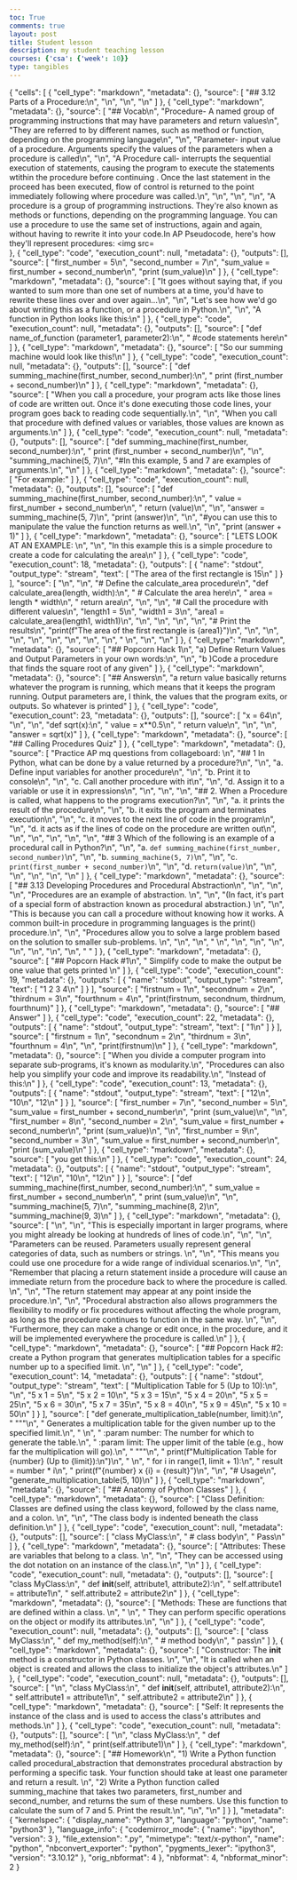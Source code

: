 ```yaml
---
toc: True
comments: true
layout: post
title: Student lesson
description: my student teaching lesson
courses: {'csa': {'week': 10}}
type: tangibles
---
```


{
 "cells": [
  {
   "cell_type": "markdown",
   "metadata": {},
   "source": [
    "## 3.12 Parts of a Procedure:\n",
    "\n",
    "\n",
    "\n"
   ]
  },
  {
   "cell_type": "markdown",
   "metadata": {},
   "source": [
    "## Vocab\n",
    "Procedure- A named group of programming instructions that may have parameters and return values\n",
    "They are referred to by different names, such as method or function, depending on the programming language\n",
    "\n",
    "Parameter- input value of a procedure. Arguments specify the values of the parameters when a procedure is called\n",
    "\n",
    "A Procedure call- interrupts the sequential execution of statements, causing the program to execute the statements wtithin the procedure before continuing . Once the last statement in the proceed has been executed, flow of control is returned to the point immediately following where procedure was called.\n",
    "\n",
    "\n",
    "\n",
    "A procedure is a group of programming instructions. They're also known as methods or functions, depending on the programming language. You can use a procedure to use the same set of instructions, again and again, without having to rewrite it into your code.In AP Pseudocode, here's how they'll represent procedures: <img src=\
  },
  {
   "cell_type": "code",
   "execution_count": null,
   "metadata": {},
   "outputs": [],
   "source": [
    "first_number = 5\n",
    "second_number = 7\n",
    "sum_value = first_number + second_number\n",
    "print (sum_value)\n"
   ]
  },
  {
   "cell_type": "markdown",
   "metadata": {},
   "source": [
    "It goes without saying that, if you wanted to sum more than one set of numbers at a time, you'd have to rewrite these lines over and over again...\n",
    "\n",
    "Let's see how we'd go about writing this as a function, or a procedure in Python.\n",
    "\n",
    "A function in Python looks like this:\n"
   ]
  },
  {
   "cell_type": "code",
   "execution_count": null,
   "metadata": {},
   "outputs": [],
   "source": [
    "def name_of_function (parameter1, parameter2):\n",
    "  #code statements here\n"
   ]
  },
  {
   "cell_type": "markdown",
   "metadata": {},
   "source": [
    "So our summing machine would look like this!\n"
   ]
  },
  {
   "cell_type": "code",
   "execution_count": null,
   "metadata": {},
   "outputs": [],
   "source": [
    "def summing_machine(first_number, second_number):\n",
    "  print (first_number + second_number)\n"
   ]
  },
  {
   "cell_type": "markdown",
   "metadata": {},
   "source": [
    "When you call a procedure, your program acts like those lines of code are written out. Once it's done executing those code lines, your program goes back to reading code sequentially.\n",
    "\n",
    "When you call that procedure with defined values or variables, those values are known as arguments.\n"
   ]
  },
  {
   "cell_type": "code",
   "execution_count": null,
   "metadata": {},
   "outputs": [],
   "source": [
    "def summing_machine(first_number, second_number):\n",
    "  print (first_number + second_number)\n",
    "\n",
    "summing_machine(5, 7)\n",
    "#In this example, 5 and 7 are examples of arguments.\n",
    "\n"
   ]
  },
  {
   "cell_type": "markdown",
   "metadata": {},
   "source": [
    "For example:"
   ]
  },
  {
   "cell_type": "code",
   "execution_count": null,
   "metadata": {},
   "outputs": [],
   "source": [
    "def summing_machine(first_number, second_number):\n",
    "  value = first_number + second_number\n",
    "  return (value)\n",
    "\n",
    "answer = summing_machine(5, 7)\n",
    "print (answer)\n",
    "\n",
    "#you can use this to manipulate the value the function returns as well.\n",
    "\n",
    "print (answer + 1)"
   ]
  },
  {
   "cell_type": "markdown",
   "metadata": {},
   "source": [
    "LETS LOOK AT AN EXAMPLE:  \n",
    "\n",
    "In this example this is a simple procedure to create a code for calculating the area\n"
   ]
  },
  {
   "cell_type": "code",
   "execution_count": 18,
   "metadata": {},
   "outputs": [
    {
     "name": "stdout",
     "output_type": "stream",
     "text": [
      "The area of the first rectangle is 15\n"
     ]
    }
   ],
   "source": [
    "\n",
    "\n",
    "# Define the calculate_area procedure\n",
    "def calculate_area(length, width):\n",
    "    # Calculate the area here\n",
    "    area = length * width\n",
    "    return area\n",
    "\n",
    "\n",
    "# Call the procedure with different values\n",
    "length1 = 5\n",
    "width1 = 3\n",
    "area1 = calculate_area(length1, width1)\n",
    "\n",
    "\n",
    "\n",
    "\n",
    "# Print the results\n",
    "print(f\"The area of the first rectangle is {area1}\")\n",
    "\n",
    "\n",
    "\n",
    "\n",
    "\n",
    "\n",
    "\n",
    "\n",
    "    \n",
    "\n",
    "\n"
   ]
  },
  {
   "cell_type": "markdown",
   "metadata": {},
   "source": [
    "## Popcorn Hack 1\n",
    "a) Define Return Values and Output Parameters in your own words:\n",
    "\n",
    "b )Code a procedure that finds the square root of any given"
   ]
  },
  {
   "cell_type": "markdown",
   "metadata": {},
   "source": [
    "## Answers\n",
    "a return value basically returns whatever the program is running, which means that it keeps the program running. Output parameters are, I think, the values that the program exits, or outputs. So whatever is printed"
   ]
  },
  {
   "cell_type": "code",
   "execution_count": 23,
   "metadata": {},
   "outputs": [],
   "source": [
    "x = 64\n",
    "\n",
    "\n",
    "def sqrt(x):\n",
    "    value = x**0.5\n",
    "    return value\n",
    "\n",
    "\n",
    "answer = sqrt(x)"
   ]
  },
  {
   "cell_type": "markdown",
   "metadata": {},
   "source": [
    "## Calling Procedures Quiz"
   ]
  },
  {
   "cell_type": "markdown",
   "metadata": {},
   "source": [
    "Practice AP mq questions from collageboard: \n",
    "## 1 In Python, what can be done by a value returned by a procedure?\n",
    "\n",
    "a. Define input variables for another procedure\n",
    "\n",
    "b. Print it to console\n",
    "\n",
    "c. Call another procedure with it\n",
    "\n",
    "d. Assign it to a variable or use it in expressions\n",
    "\n",
    "\n",
    "\n",
    "## 2. When a Procedure is called, what happens to the programs execution?\n",
    "\n",
    "a. it prints the result of the procedure\n",
    "\n",
    "b. it exits the program and terminates execution\n",
    "\n",
    "c. it moves to the next line of code in the program\n",
    "\n",
    "d. it acts as if the lines of code on the procedure are written out\n",
    "\n",
    "\n",
    "\n",
    "\n",
    "\n",
    "## 3 Which of the following is an example of a procedural call in Python?\n",
    "\n",
    "a. `def summing_machine(first_number, second_number)`\n",
    "\n",
    "b. `summing_machine(5, 7)`\n",
    "\n",
    "c. `print(first_number + second_number)`\n",
    "\n",
    "d. `return(value)`\n",
    "\n",
    "\n",
    "\n",
    "\n",
    "\n"
   ]
  },
  {
   "cell_type": "markdown",
   "metadata": {},
   "source": [
    "## 3.13 Developing Procedures and Procedural Abstraction\n",
    "\n",
    "\n",
    "\n",
    "Procedures are an example of abstraction. \n",
    "\n",
    "(In fact, it's part of a special form of abstraction known as procedural abstraction.) \n",
    "\n",
    "This is because you can call a procedure without knowing how it works. A common built-in procedure in programming languages is the print() procedure.\n",
    "\n",
    "Procedures allow you to solve a large problem based on the solution to smaller sub-problems. \n",
    "\n",
    "\n",
    " \n",
    "\n",
    "\n",
    "\n",
    "\n",
    "\n",
    "\n",
    "\n",
    "     "
   ]
  },
  {
   "cell_type": "markdown",
   "metadata": {},
   "source": [
    "## Popcorn Hack #1\n",
    " Simplify code to make the output be one value that gets printed \n"
   ]
  },
  {
   "cell_type": "code",
   "execution_count": 19,
   "metadata": {},
   "outputs": [
    {
     "name": "stdout",
     "output_type": "stream",
     "text": [
      "1 2 3 4\n"
     ]
    }
   ],
   "source": [
    "firstnum = 1\n",
    "secondnum = 2\n",
    "thirdnum = 3\n",
    "fourthnum = 4\n",
    "print(firstnum, secondnum, thirdnum, fourthnum)"
   ]
  },
  {
   "cell_type": "markdown",
   "metadata": {},
   "source": [
    "## Answer"
   ]
  },
  {
   "cell_type": "code",
   "execution_count": 22,
   "metadata": {},
   "outputs": [
    {
     "name": "stdout",
     "output_type": "stream",
     "text": [
      "1\n"
     ]
    }
   ],
   "source": [
    "firstnum = 1\n",
    "secondnum = 2\n",
    "thirdnum = 3\n",
    "fourthnum = 4\n",
    "\n",
    "print(firstnum)\n"
   ]
  },
  {
   "cell_type": "markdown",
   "metadata": {},
   "source": [
    "When you divide a computer program into separate sub-programs, it's known as modularity.\n",
    "Procedures can also help you simplify your code and improve its readability.\n",
    "Instead of this:\n"
   ]
  },
  {
   "cell_type": "code",
   "execution_count": 13,
   "metadata": {},
   "outputs": [
    {
     "name": "stdout",
     "output_type": "stream",
     "text": [
      "12\n",
      "10\n",
      "12\n"
     ]
    }
   ],
   "source": [
    "first_number = 7\n",
    "second_number = 5\n",
    "sum_value = first_number + second_number\n",
    "print (sum_value)\n",
    "\n",
    "first_number = 8\n",
    "second_number = 2\n",
    "sum_value = first_number + second_number\n",
    "print (sum_value)\n",
    "\n",
    "first_number = 9\n",
    "second_number = 3\n",
    "sum_value = first_number + second_number\n",
    "print (sum_value)\n"
   ]
  },
  {
   "cell_type": "markdown",
   "metadata": {},
   "source": [
    "you get this:\n"
   ]
  },
  {
   "cell_type": "code",
   "execution_count": 24,
   "metadata": {},
   "outputs": [
    {
     "name": "stdout",
     "output_type": "stream",
     "text": [
      "12\n",
      "10\n",
      "12\n"
     ]
    }
   ],
   "source": [
    "def summing_machine(first_number, second_number):\n",
    "  sum_value = first_number + second_number\n",
    "  print (sum_value)\n",
    "\n",
    "summing_machine(5, 7)\n",
    "summing_machine(8, 2)\n",
    "summing_machine(9, 3)\n"
   ]
  },
  {
   "cell_type": "markdown",
   "metadata": {},
   "source": [
    "\n",
    "\n",
    "This is especially important in larger programs, where you might already be looking at hundreds of lines of code.\n",
    "\n",
    "\n",
    "Parameters can be reused. Parameters usually represent general categories of data, such as numbers or strings. \n",
    "\n",
    "This means you could use one procedure for a wide range of individual scenarios.\n",
    "\n",
    "Remember that placing a return statement inside a procedure will cause an immediate return from the procedure back to where the procedure is called. \n",
    "\n",
    "The return statement may appear at any point inside the procedure.\n",
    "\n",
    "Procedural abstraction also allows programmers the flexibility to modify or fix procedures without affecting the whole program, as long as the procedure continues to function in the same way. \n",
    "\n",
    "Furthermore, they can make a change or edit once, in the procedure, and it will be implemented everywhere the procedure is called.\n"
   ]
  },
  {
   "cell_type": "markdown",
   "metadata": {},
   "source": [
    "## Popcorn Hack #2: create a Python program that generates multiplication tables for a specific number up to a specified limit. \n",
    "\n"
   ]
  },
  {
   "cell_type": "code",
   "execution_count": 14,
   "metadata": {},
   "outputs": [
    {
     "name": "stdout",
     "output_type": "stream",
     "text": [
      "Multiplication Table for 5 (Up to 10):\n",
      "\n",
      "5 x 1 = 5\n",
      "5 x 2 = 10\n",
      "5 x 3 = 15\n",
      "5 x 4 = 20\n",
      "5 x 5 = 25\n",
      "5 x 6 = 30\n",
      "5 x 7 = 35\n",
      "5 x 8 = 40\n",
      "5 x 9 = 45\n",
      "5 x 10 = 50\n"
     ]
    }
   ],
   "source": [
    "def generate_multiplication_table(number, limit):\n",
    "    \"\"\"\n",
    "    Generates a multiplication table for the given number up to the specified limit.\n",
    "    \n",
    "    :param number: The number for which to generate the table.\n",
    "    :param limit: The upper limit of the table (e.g., how far the multiplication will go).\n",
    "    \"\"\"\n",
    "    print(f\"Multiplication Table for {number} (Up to {limit}):\\n\")\n",
    "    \n",
    "    for i in range(1, limit + 1):\n",
    "        result = number * i\n",
    "        print(f\"{number} x {i} = {result}\")\n",
    "\n",
    "# Usage\n",
    "generate_multiplication_table(5, 10)\n"
   ]
  },
  {
   "cell_type": "markdown",
   "metadata": {},
   "source": [
    "## Anatomy of Python Classes"
   ]
  },
  {
   "cell_type": "markdown",
   "metadata": {},
   "source": [
    "Class Definition: Classes are defined using the class keyword, followed by the class name, and a colon. \n",
    "\n",
    "The class body is indented beneath the class definition.\n"
   ]
  },
  {
   "cell_type": "code",
   "execution_count": null,
   "metadata": {},
   "outputs": [],
   "source": [
    "class MyClass:\n",
    "    # class body\n",
    "    Pass\n"
   ]
  },
  {
   "cell_type": "markdown",
   "metadata": {},
   "source": [
    "Attributes: These are variables that belong to a class. \n",
    "\n",
    "They can be accessed using the dot notation on an instance of the class.\n",
    "\n"
   ]
  },
  {
   "cell_type": "code",
   "execution_count": null,
   "metadata": {},
   "outputs": [],
   "source": [
    "class MyClass:\n",
    "    def __init__(self, attribute1, attribute2):\n",
    "        self.attribute1 = attribute1\n",
    "        self.attribute2 = attribute2\n"
   ]
  },
  {
   "cell_type": "markdown",
   "metadata": {},
   "source": [
    "Methods: These are functions that are defined within a class. \n",
    "    \n",
    "    They can perform specific operations on the object or modify its attributes.\n",
    "\n"
   ]
  },
  {
   "cell_type": "code",
   "execution_count": null,
   "metadata": {},
   "outputs": [],
   "source": [
    "class MyClass:\n",
    "    def my_method(self):\n",
    "        # method body\n",
    "        pass\n"
   ]
  },
  {
   "cell_type": "markdown",
   "metadata": {},
   "source": [
    "Constructor: The __init__ method is a constructor in Python classes. \n",
    "\n",
    "It is called when an object is created and allows the class to initialize the object's attributes.\n"
   ]
  },
  {
   "cell_type": "code",
   "execution_count": null,
   "metadata": {},
   "outputs": [],
   "source": [
    "\n",
    "class MyClass:\n",
    "    def __init__(self, attribute1, attribute2):\n",
    "        self.attribute1 = attribute1\n",
    "        self.attribute2 = attribute2\n"
   ]
  },
  {
   "cell_type": "markdown",
   "metadata": {},
   "source": [
    "Self: It represents the instance of the class and is used to access the class's attributes and methods.\n"
   ]
  },
  {
   "cell_type": "code",
   "execution_count": null,
   "metadata": {},
   "outputs": [],
   "source": [
    "\n",
    "class MyClass:\n",
    "    def my_method(self):\n",
    "        print(self.attribute1)\n"
   ]
  },
  {
   "cell_type": "markdown",
   "metadata": {},
   "source": [
    "## Homework\n",
    "1) Write a Python function called procedural_abstraction that demonstrates procedural abstraction by performing a specific task. Your function should take at least one parameter and return a result. \n",
    "2) Write a Python function called summing_machine that takes two parameters, first_number and second_number, and returns the sum of these numbers. Use this function to calculate the sum of 7 and 5. Print the result.\n",
    "\n",
    "\n"
   ]
  }
 ],
 "metadata": {
  "kernelspec": {
   "display_name": "Python 3",
   "language": "python",
   "name": "python3"
  },
  "language_info": {
   "codemirror_mode": {
    "name": "ipython",
    "version": 3
   },
   "file_extension": ".py",
   "mimetype": "text/x-python",
   "name": "python",
   "nbconvert_exporter": "python",
   "pygments_lexer": "ipython3",
   "version": "3.10.12"
  },
  "orig_nbformat": 4
 },
 "nbformat": 4,
 "nbformat_minor": 2
}
